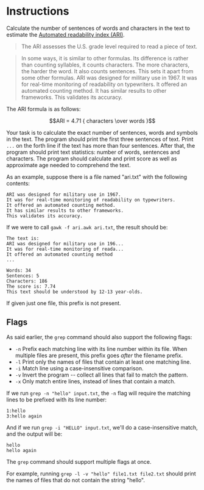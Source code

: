 # Instructions

Calculate the number of sentences of words and characters in the text to estimate the [Automated readability index (ARI)](https://en.wikipedia.org/wiki/Automated_readability_index). 


> The ARI assesses the U.S. grade level required to read a piece of text.

> In some ways, it is similar to other formulas. Its difference is rather than counting syllables, it counts characters. The more characters, the harder the word. It also counts sentences. This sets it apart from some other formulas. ARI was designed for military use in 1967. It was for real-time monitoring of readability on typewriters. It offered an automated counting method. It has similar results to other frameworks. This validates its accuracy.

The ARI formula is as follows:

$$ARI = 4.71 { characters \over words }$$

Your task is to calculate the exact number of sentences, words and symbols in the text. 
The program should print the first three sentences of text. 
Print `...` on the forth line if the text has more than four sentences. 
After that, the program should print text statistics: number of words, 
sentences and characters. The program should calculate and print score 
as well as approximate age needed to comprehend the text. 



As an example, suppose there is a file named "ari.txt" with the following contents:

```text
ARI was designed for military use in 1967.
It was for real-time monitoring of readability on typewriters.
It offered an automated counting method.
It has similar results to other frameworks.
This validates its accuracy.
```

If we were to call `gawk -f ari.awk ari.txt`, the result should be:

```text
The text is:
ARI was designed for military use in 196...
It was for real-time monitoring of reada...
It offered an automated counting method
...

Words: 34
Sentences: 5
Characters: 186
The score is: 7.74
This text should be understood by 12-13 year-olds.
```

If given just one file, this prefix is not present.

## Flags

As said earlier, the `grep` command should also support the following flags:

- `-n` Prefix each matching line with its line number within its file.
  When multiple files are present, this prefix goes *after* the filename prefix.
- `-l` Print only the names of files that contain at least one matching line.
- `-i` Match line using a case-insensitive comparison.
- `-v` Invert the program -- collect all lines that fail to match the pattern.
- `-x` Only match entire lines, instead of lines that contain a match.

If we run `grep -n "hello" input.txt`, the `-n` flag will require the matching
lines to be prefixed with its line number:

```text
1:hello
3:hello again
```

And if we run `grep -i "HELLO" input.txt`, we'll do a case-insensitive match,
and the output will be:

```text
hello
hello again
```

The `grep` command should support multiple flags at once.

For example, running `grep -l -v "hello" file1.txt file2.txt` should
print the names of files that do not contain the string "hello".

[grep]: https://pubs.opengroup.org/onlinepubs/9699919799/utilities/grep.html
